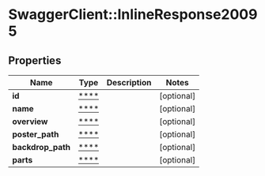 # SwaggerClient::InlineResponse20095

## Properties
Name | Type | Description | Notes
------------ | ------------- | ------------- | -------------
**id** | [****](.md) |  | [optional] 
**name** | [****](.md) |  | [optional] 
**overview** | [****](.md) |  | [optional] 
**poster_path** | [****](.md) |  | [optional] 
**backdrop_path** | [****](.md) |  | [optional] 
**parts** | [****](.md) |  | [optional] 

